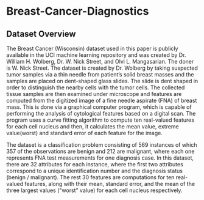 # Breast-Cancer-Diagnostics

## Dataset Overview

The Breast Cancer (Wisconsin) dataset used in this paper is publicly available in the UCI machine learning repository and was created by Dr. William H. Wolberg, Dr. W. Nick Street, and Olvi L. Mangasarian. The doner is W. Nick Street. The dataset is created by Dr. Wolberg by taking suspected tumor samples via a thin needle from patient’s solid breast masses and the samples are placed on dent-shaped glass slides. The slide is dent shaped in order to distinguish the nearby cells with the tumor cells. The collected tissue samples are then examined under microscope and features are computed from the digitized image of a fine needle aspirate (FNA) of breast mass. This is done via a graphical computer program, which is capable of performing the analysis of cytological features based on a digital scan.
The program uses a curve fitting algorithm to compute ten real-valued features for each cell nucleus and then, it calculates the mean value, extreme value(worst) and standard error of each feature for the image.

The dataset is a classification problem consisting of 569 instances of which 357 of the observations are benign and 212 are malignant, where each one represents FNA test measurements for one diagnosis case. In this dataset, there are 32 attributes for each instance, where the first two attributes correspond to a unique identification number and the diagnosis status (benign / malignant). The rest 30 features are computations for ten real-valued features, along with their mean, standard error, and the mean of the three largest values ("worst" value) for each cell nucleus respectively.



